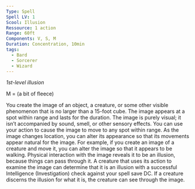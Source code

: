 ```yaml
---
Type: Spell
Spell LV: 1
Scool: Illusion
Ressource: 1 action
Range: 60ft
Components: V, S, M
Duration: Concentration, 10min
tags:
  - Bard
  - Sorcerer
  - Wizard
---
```

_1st-level illusion_

M = (a bit of fleece)  

You create the image of an object, a creature, or some other visible phenomenon that is no larger than a 15-foot cube. The image appears at a spot within range and lasts for the duration. The image is purely visual; it isn’t accompanied by sound, smell, or other sensory effects.
You can use your action to cause the image to move to any spot within range. As the image changes location, you can alter its appearance so that its movements appear natural for the image. For example, if you create an image of a creature and move it, you can alter the image so that it appears to be walking.
Physical interaction with the image reveals it to be an illusion, because things can pass through it. A creature that uses its action to examine the image can determine that it is an illusion with a successful Intelligence (Investigation) check against your spell save DC. If a creature discerns the illusion for what it is, the creature can see through the image.